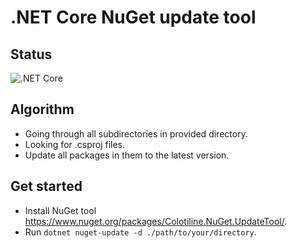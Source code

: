 # .NET Core NuGet update tool

## Status

![.NET Core](https://github.com/colotiline/nuget-update-tool/workflows/.NET%20Core/badge.svg)

## Algorithm

- Going through all subdirectories in provided directory.
- Looking for .csproj files.
- Update all packages in them to the latest version.

## Get started

- Install NuGet tool https://www.nuget.org/packages/Colotiline.NuGet.UpdateTool/.
- Run `dotnet nuget-update -d ./path/to/your/directory`.